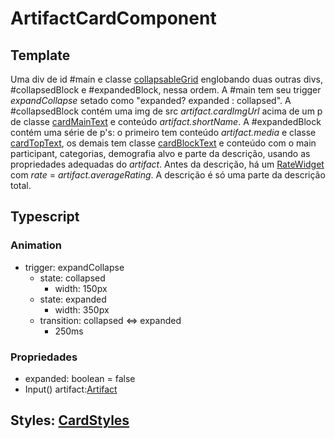 # ArtifactCardComponent

## Template
Uma div de id #main e classe [collapsableGrid](/Docs/src/app/components/cards/CardStyles.md#collapsablegrid) englobando duas outras divs, #collapsedBlock e #expandedBlock, nessa ordem. A #main tem seu trigger *expandCollapse* setado como "expanded? expanded : collapsed". A #collapsedBlock contém uma img de src *artifact.cardImgUrl* acima de um p de classe [cardMainText](/Docs/src/app/components/cards/CardStyles.md#cardmaintext) e conteúdo *artifact.shortName*. A #expandedBlock contém uma série de p's: o primeiro tem conteúdo *artifact.media* e classe [cardTopText](/Docs/src/app/components/cards/CardStyles.md#cardtoptext), os demais tem classe [cardBlockText](/Docs/src/app/components/cards/CardStyles.md#cardblocktext) e conteúdo com o main participant, categorias, demografia alvo e parte da descrição, usando as propriedades adequadas do *artifact*. Antes da descrição, há um [RateWidget](/Docs/src/app/components/widgets/RateWidget.md) com *rate* = *artifact.averageRating*. A descrição é só uma parte da descrição total. 
## Typescript
### Animation
- trigger: expandCollapse
    - state: collapsed
        - width: 150px
    - state: expanded
        - width: 350px
    - transition: collapsed <=> expanded
        - 250ms
### Propriedades
- expanded: boolean = false
- Input() artifact:[Artifact](/Docs/src/app/models/artifacts/Artifact.md)
## Styles: [CardStyles](/Docs/src/app/components/cards/CardStyles.md)